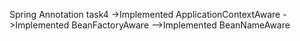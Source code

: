 Spring Annotation task4
->Implemented ApplicationContextAware
->Implemented BeanFactoryAware
-->Implemented BeanNameAware
